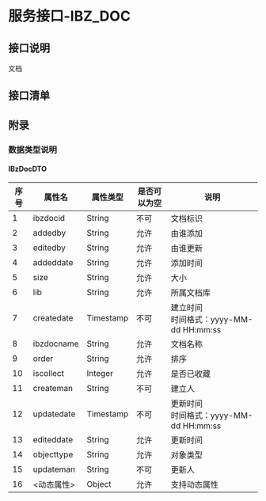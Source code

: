 # 服务接口-IBZ_DOC
## 接口说明
文档

## 接口清单
## 附录
### 数据类型说明
#### IBzDocDTO
| 序号 | 属性名 | 属性类型 | 是否可以为空 | 说明 |
| -- | -- | -- | -- | -- |
| 1 | ibzdocid | String | 不可 | 文档标识 |
| 2 | addedby | String | 允许 | 由谁添加 |
| 3 | editedby | String | 允许 | 由谁更新 |
| 4 | addeddate | String | 允许 | 添加时间 |
| 5 | size | String | 允许 | 大小 |
| 6 | lib | String | 允许 | 所属文档库 |
| 7 | createdate | Timestamp | 不可 | 建立时间<br>时间格式：yyyy-MM-dd HH:mm:ss |
| 8 | ibzdocname | String | 允许 | 文档名称 |
| 9 | order | String | 允许 | 排序 |
| 10 | iscollect | Integer | 允许 | 是否已收藏 |
| 11 | createman | String | 不可 | 建立人 |
| 12 | updatedate | Timestamp | 不可 | 更新时间<br>时间格式：yyyy-MM-dd HH:mm:ss |
| 13 | editeddate | String | 允许 | 更新时间 |
| 14 | objecttype | String | 允许 | 对象类型 |
| 15 | updateman | String | 不可 | 更新人 |
| 16 | <动态属性> | Object | 允许 | 支持动态属性 |

